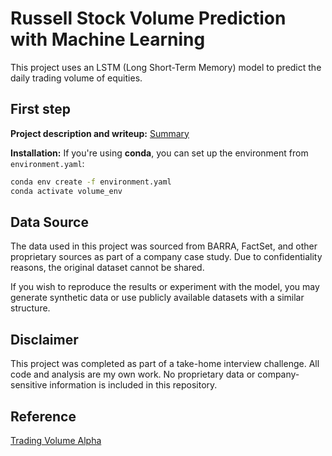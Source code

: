 # Russell Stock Volume Prediction with Machine Learning

This project uses an LSTM (Long Short-Term Memory) model to predict the daily trading volume of equities.

## First step
**Project description and writeup:** [Summary](https://github.com/jenyy15/volume_prediction/tree/main/summary)

**Installation:**
If you're using **conda**, you can set up the environment from `environment.yaml`:

```bash
conda env create -f environment.yaml
conda activate volume_env
```

## Data Source

The data used in this project was sourced from BARRA, FactSet, and other proprietary sources as part of a company case study. Due to confidentiality reasons, the original dataset cannot be shared.

If you wish to reproduce the results or experiment with the model, you may generate synthetic data or use publicly available datasets with a similar structure.

## Disclaimer

This project was completed as part of a take-home interview challenge. All code and analysis are my own work. No proprietary data or company-sensitive information is included in this repository.

## Reference
[Trading Volume Alpha](https://papers.ssrn.com/sol3/papers.cfm?abstract_id=4802345)
